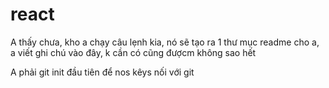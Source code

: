 # react

A thấy chưa, kho a chạy câu lẹnh kia, nó sẽ tạo ra 1 thư mục readme cho a, a viết ghi chú vào đây, k cần có cũng đượcm không sao hết

A phải git init đầu tiên
để nos kêys nối với git 